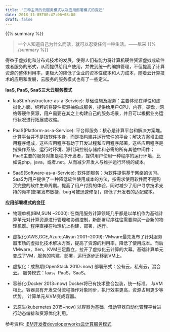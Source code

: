 ```yaml
---
title: "三种主流的云服务模式以及应用部署模式的变迁"
date: 2018-11-05T00:47:06+08:00
draft: false
---
```


{{% summary %}}
> 一个人知道自己为什么而活，就可以忍受任何一种生活。——尼采
{{% /summary %}}

得益于虚拟化和分布式技术的发展，使得人们有能力将计算机硬件资源虚拟成软件或者服务的形式，从而提供给用户使用，并做到统一的编排管理，不但提高了计算资源的整体利用率，更极大的降低了企业的资本性成本和人力成本，随着云计算技术的应用和发展，云服务的服务模式也有了一些定义。

**IaaS, PaaS, SaaS三大云服务模式**

 - IaaS(Infrastructure-as-a-Service): 
    基础设施及服务：主要体现在弹性和虚拟化方面，纯粹的将硬件资源抽象成服务，提供给用户CPU，内存，硬盘，网络等硬件资源，用户需要在其之上构建自己的服务场景，并且可以根据业务运行状况进行拓展或收缩。

- PaaS(Platform-as-a-Service):
    平台即服务：核心是计算平台和解决方案堆。计算平台并不是指软件本身，而是指构建并运行软件的平台；解决方案堆由应用程序组成，这些应用程序有助于开发过程和应用程序部署，这些应用程序是指操作系统、运行时环境、源代码控制存储库和必需的所有其他中间件；PaaS主要的服务对象是程序开发者，提供用户使用一种程序的运行环境，比如说php，java，或者.net。从而减少开发人与维护运行环境的成本。

- SaaS(Software-as-a-Service):
    软件即服务：为软件提供基于网络的访问。SaaS为用户提供了一种降低软件使用成本的方法，按需求使用软件而不是购买完整的软件生命周期。提高了用户付费的体验，同时减少了用户寻求技术支持的频率(部署发布敏捷，bug可被迅速修复)，降低了开发者的适配成本。

**应用部署模式的变迁**

- 物理单机(IBM,SUN ~2000):
    在商用服务计算领域几乎都是以单机作为基础计算单元对计算资源进行管理和协调控制，新部署程序往往需要购买一台新的物理机器。程序直接在物理机上构建，部署，运行。

- 虚拟化(AWS,GCE,Azure,Aliyun 2001~2009):
    VMware最先发布了针对服务器市场的虚拟化技术解决方案，提高了资源的利用率，降低了使用成本。而后VMware，Xen，KVM三足鼎立，拉开了虚拟化云计算的大幕。基础计算单元变成了VM，服务的构建，部署，运行逐步迁移到VM上。
- 虚拟化：成熟期(OpenStack 2010~now)
    部署形式：公有云，私有云，混合云。
    服务模式：Iaas，PaaS，SaaS。

- 容器化(Docker 2013~now)
    Docker将已有技术整合包装，统一标准。
    与VM相比，容器具有开发交付流程操作对象同步，执行效率更高，资源占用更少等优势。
    计算单元从VM变成容器。

- 云原生(kubernetes 2015~now)
    以容器为基础，借助容器自动化管理平台进行动态编排和资源优化利用。
    
参考资料: [IBM开发者developerworks云计算服务模式](https://www.ibm.com/developerworks/cn/cloud/library/cl-cloudservicemodels/index.html)